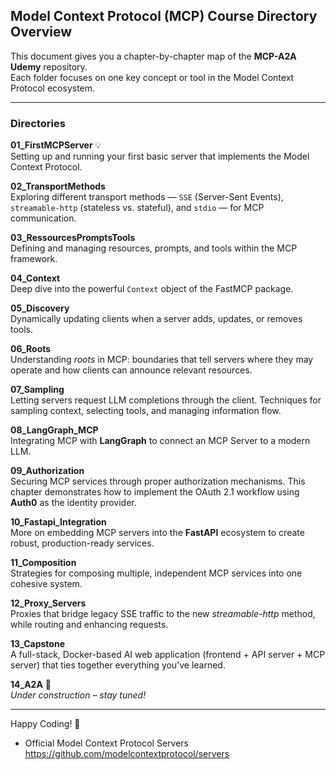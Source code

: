## Model Context Protocol (MCP) Course Directory Overview

This document gives you a chapter-by-chapter map of the **MCP-A2A Udemy** repository.  
Each folder focuses on one key concept or tool in the Model Context Protocol ecosystem.

---

### Directories

**01_FirstMCPServer** 💡  
Setting up and running your first basic server that implements the Model Context Protocol.

**02_TransportMethods**  
Exploring different transport methods — `SSE` (Server-Sent Events), `streamable-http` (stateless vs. stateful), and `stdio` — for MCP communication.

**03_RessourcesPromptsTools**  
Defining and managing resources, prompts, and tools within the MCP framework.

**04_Context**  
Deep dive into the powerful `Context` object of the FastMCP package.

**05_Discovery**  
Dynamically updating clients when a server adds, updates, or removes tools.

**06_Roots**  
Understanding *roots* in MCP: boundaries that tell servers where they may operate and how clients can announce relevant resources.

**07_Sampling**  
Letting servers request LLM completions through the client. Techniques for sampling context, selecting tools, and managing information flow.

**08_LangGraph_MCP**  
Integrating MCP with **LangGraph** to connect an MCP Server to a modern LLM.

**09_Authorization**  
Securing MCP services through proper authorization mechanisms. This chapter demonstrates how to implement the OAuth 2.1 workflow using **Auth0** as the identity provider.

**10_Fastapi_Integration**  
More on embedding MCP servers into the **FastAPI** ecosystem to create robust, production-ready services.

**11_Composition**  
Strategies for composing multiple, independent MCP services into one cohesive system.

**12_Proxy_Servers**  
Proxies that bridge legacy SSE traffic to the new *streamable-http* method, while routing and enhancing requests.

**13_Capstone**  
A full-stack, Docker-based AI web application (frontend + API server + MCP server) that ties together everything you’ve learned.

**14_A2A** 🚧  
*Under construction – stay tuned!*

---

Happy Coding! 🎉

- Official Model Context Protocol Servers https://github.com/modelcontextprotocol/servers
